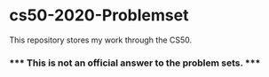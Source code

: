 # cs50-2020-Problemset
This repository stores my work through the CS50.  
### *** This is not an official answer to the problem sets. ***
